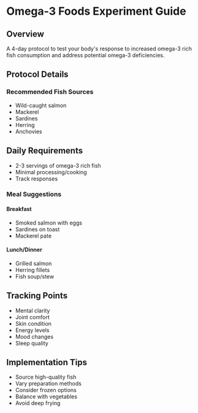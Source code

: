 # Omega-3 Foods Experiment Guide

## Overview
A 4-day protocol to test your body's response to increased omega-3 rich fish consumption and address potential omega-3 deficiencies.

## Protocol Details
### Recommended Fish Sources
- Wild-caught salmon
- Mackerel
- Sardines
- Herring
- Anchovies

## Daily Requirements
- 2-3 servings of omega-3 rich fish
- Minimal processing/cooking
- Track responses

### Meal Suggestions
#### Breakfast
- Smoked salmon with eggs
- Sardines on toast
- Mackerel pate

#### Lunch/Dinner
- Grilled salmon
- Herring fillets
- Fish soup/stew

## Tracking Points
- Mental clarity
- Joint comfort
- Skin condition
- Energy levels
- Mood changes
- Sleep quality

## Implementation Tips
- Source high-quality fish
- Vary preparation methods
- Consider frozen options
- Balance with vegetables
- Avoid deep frying 
